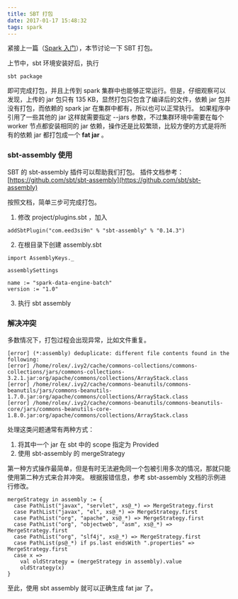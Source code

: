 ```yaml
---
title: SBT 打包
date: 2017-01-17 15:48:32
tags: spark
---
```


紧接上一篇（[Spark 入门](../../../../2017/01/10/Spark-入门/)），本节讨论一下 SBT 打包。

<!-- more -->

上节中，sbt 环境安装好后，执行
```
sbt package
```
即可完成打包，并且上传到 spark 集群中也能够正常运行。但是，仔细观察可以发现，上传的 jar 包只有 135 KB，显然打包只包含了编译后的文件，依赖 jar 包并没有打包，而依赖的 spark jar 在集群中都有，所以也可以正常执行。
如果程序中引用了一些其他的 jar 这样就需要指定 --jars 参数，不过集群环境中需要在每个 worker 节点都安装相同的 jar 依赖，操作还是比较繁琐，比较方便的方式是将所有的依赖 jar 都打包成一个 **fat jar** 。

### sbt-assembly 使用

SBT 的 sbt-assembly 插件可以帮助我们打包。
插件文档参考：[https://github.com/sbt/sbt-assembly](https://github.com/sbt/sbt-assembly)

按照文档，简单三步可完成打包。
1. 修改 project/plugins.sbt ，加入
```
addSbtPlugin("com.eed3si9n" % "sbt-assembly" % "0.14.3")
```
2. 在根目录下创建 assembly.sbt

  ```
  import AssemblyKeys._

  assemblySettings

  name := "spark-data-engine-batch"
  version := "1.0"
  ```

3. 执行 sbt assembly

### 解决冲突
多数情况下，打包过程会出现异常，比如文件重复。
```
[error] (*:assembly) deduplicate: different file contents found in the following:
[error] /home/rolex/.ivy2/cache/commons-collections/commons-collections/jars/commons-collections-3.2.1.jar:org/apache/commons/collections/ArrayStack.class
[error] /home/rolex/.ivy2/cache/commons-beanutils/commons-beanutils/jars/commons-beanutils-1.7.0.jar:org/apache/commons/collections/ArrayStack.class
[error] /home/rolex/.ivy2/cache/commons-beanutils/commons-beanutils-core/jars/commons-beanutils-core-1.8.0.jar:org/apache/commons/collections/ArrayStack.class
```
处理这类问题通常有两种方式：
1. 将其中一个 jar 在 sbt 中的 scope 指定为 Provided
2. 使用 sbt-assembly 的 mergeStrategy

第一种方式操作最简单，但是有时无法避免同一个包被引用多次的情况，那就只能使用第二种方式来合并冲突。
根据报错信息，参考 sbt-assembly 文档的示例进行修改。
```
mergeStrategy in assembly := {
  case PathList("javax", "servlet", xs@_*) => MergeStrategy.first
  case PathList("javax", "el", xs@_*) => MergeStrategy.first
  case PathList("org", "apache", xs@_*) => MergeStrategy.first
  case PathList("org", "objectweb", "asm", xs@_*) => MergeStrategy.first
  case PathList("org", "slf4j", xs@_*) => MergeStrategy.first
  case PathList(ps@_*) if ps.last endsWith ".properties" => MergeStrategy.first
  case x =>
    val oldStrategy = (mergeStrategy in assembly).value
    oldStrategy(x)
}
```
至此，使用 sbt assembly 就可以正确生成 fat jar 了。
